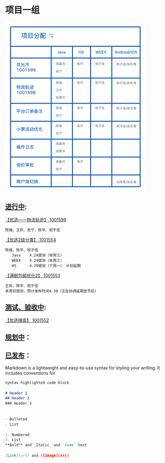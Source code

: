 # 项目一组


![Image](./plan.png)

## [进行中](https://potholing.github.io/plan):
[【优选——物流轨迹】 1001598](https://potholing.github.io/plan/1001598/index.html)
```
陈强、王欢、张宁、陈平、祝子佳

```    

[【优选2级分类】 1001554](https://potholing.github.io/plan/1001554/index.html)
 ```
 陈强、陈平、祝子佳
    Java    4.24提测（本周三）
    WEEX    4.24提测（本周三）
    H5      4.29提测（下周一） 计划延期
```    

[【满额包邮优化2】 1001553](https://potholing.github.io/plan/1001553/index.html)
 ```
 王欢、陈平、祝子佳
 本周日提测，预计发布时间4.30（正在协调延期至节后）
```   

## [测试、验收中](https://potholing.github.io/plan):

[【优选搜索】 1001552](https://potholing.github.io/plan/1001552/index.html)


## [规划中](https://potholing.github.io/plan)：



## [已发布](https://potholing.github.io/plan)：


Markdown is a lightweight and easy-to-use syntax for styling your writing. It includes conventions for

```markdown
Syntax highlighted code block

# Header 1
## Header 2
### Header 3


- Bulleted
- List

1. Numbered
2. List
**Bold** and _Italic_ and `Code` text

[Link](url) and ![Image](src)
```
